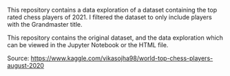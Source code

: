 This repository contains a data exploration of a dataset containing the top rated chess players of 2021.
I filtered the dataset to only include players with the Grandmaster title.

This repository contains the original dataset, and the data exploration which can be viewed in the Jupyter Notebook or the HTML file.

Source: https://www.kaggle.com/vikasojha98/world-top-chess-players-august-2020